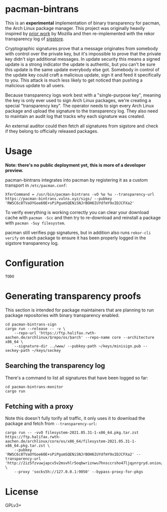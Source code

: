 # pacman-bintrans

This is an **experimental** implementation of binary transparency for pacman,
the Arch Linux package manager. This project was originally heavily inspired by
[prior work][1] by Mozilla and then re-implemented with the rekor transparency
log of [sigstore][2].

[1]: https://wiki.mozilla.org/Security/Binary_Transparency
[2]: https://www.sigstore.dev/how-it-works

Cryptographic signatures prove that a message originates from somebody with
control over the private key, but it's impossible to prove that the private key
didn't sign additional messages. In update security this means a signed update
is a strong indicator the update is authentic, but you can't be sure this
update is the same update everybody else got. Somebody in control of the update
key could craft a malicious update, sign it and feed it specifically to you.
This attack is much less likely to get noticed than pushing a malicious update
to all users.

Because transparency logs work best with a "single-purpose key", meaning the
key is only ever used to sign Arch Linux packages, we're creating a special
"transparency key". The operator needs to sign every Arch Linux package and
upload the signature to the transparency log. They also need to maintain an
audit log that tracks why each signature was created.

An external auditor could then fetch all signatures from sigstore and check if
they belong to officially released packages.

# Usage

**Note: there's no public deployment yet, this is more of a developer preview.**

pacman-bintrans integrates into pacman by registering it as a custom transport
in `/etc/pacman.conf`:

    XferCommand = /usr/bin/pacman-bintrans -vO %o %u --transparency-url https://pacman-bintrans.vulns.xyz/sigs/ --pubkey 'RWSC6c8TVaOYGoe60E+sPiPgumSQENiSNJrBOH6IUYdfmY9xIDJCFXa2'

To verify everything is working correctly you can clear your download cache
with `pacman -Scc` and then try to re-download and reinstall a package with
`pacman -Suy filesystem`.

pacman still verifies pgp signatures, but in addition also runs `rekor-cli
verify` on each package to ensure it has been properly logged in the sigstore
transparency log.

# Configuration

    TODO

# Generating transparency proofs

This section is intended for package maintainers that are planning to run
package repositories with binary transparency enabled.

    cd pacman-bintrans-sign
    cargo run --release -- -v \
        --repo-url 'https://ftp.halifax.rwth-aachen.de/archlinux/$repo/os/$arch' --repo-name core --architecture x86_64 \
        --signature-dir ../www/ --pubkey-path ~/keys/minisign.pub --seckey-path ~/keys/seckey

## Searching the transparency log

There's a command to list all signatures that have been logged so far:

    cd pacman-bintrans-monitor
    cargo run

## Fetching with a proxy

Note this doesn't fully torify all traffic, it only uses it to download the
package and fetch from `--transparency-url`:

    cargo run -- -vvO filesystem-2021.05.31-1-x86_64.pkg.tar.zst https://ftp.halifax.rwth-aachen.de/archlinux/core/os/x86_64/filesystem-2021.05.31-1-x86_64.pkg.tar.zst \
        --pubkey 'RWSC6c8TVaOYGoe60E+sPiPgumSQENiSNJrBOH6IUYdfmY9xIDJCFXa2' --transparency-url 'http://2iz5fzvuwjapcv5v2msvhlr5oqbwriznwu7hnsccrsho47ljqynrgryd.onion/sigs/' \
        --proxy 'socks5h://127.0.0.1:9050' --bypass-proxy-for-pkgs

# License

GPLv3+
